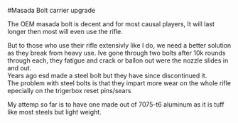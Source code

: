 #Masada Bolt carrier upgrade

The OEM masada bolt is decent and for most causal players, It will last longer then most will even use the rifle.

But to those who use their rifle extensivly like I do, we need a better solution as they break from heavy use. 
Ive gone through two bolts after 10k rounds through each, they fatigue and crack or ballon out were the nozzle slides in and out.  
Years ago esd made a steel bolt but they have since discontinued it.  
The problem with steel bolts is that they impart more wear on the whole rifle epecially on the trigerbox reset pins/sears

My attemp so far is to have one made out of 7075-t6 aluminum as it is tuff like most steels but light weight.


